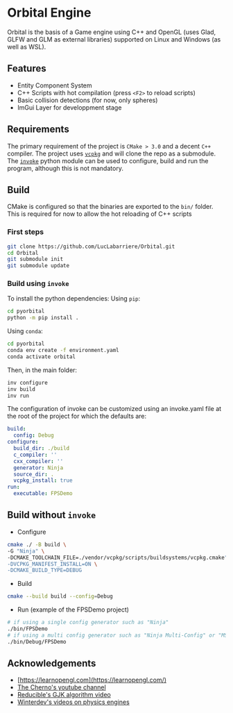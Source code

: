 # Orbital Engine

Orbital is the basis of a Game engine using C++ and OpenGL (uses Glad, GLFW and GLM as external libraries) supported on Linux and Windows (as well as WSL).

## Features
- Entity Component System
- C++ Scripts with hot compilation (press `<F2>` to reload scripts)
- Basic collision detections (for now, only spheres)
- ImGui Layer for developpment stage

## Requirements
The primary requirement of the project is `CMake > 3.0` and a decent `C++` compiler.
The project uses [`vcpkg`](https://github.com/microsoft/vcpkg) and will clone the repo as a submodule.
The [`invoke`]() python module can be used to configure, build and run the program, although this is not mandatory.

## Build
CMake is configured so that the binaries are exported to the `bin/` folder. This is required for now to allow the hot reloading of C++ scripts
### First steps
```bash
git clone https://github.com/LucLabarriere/Orbital.git
cd Orbital
git submodule init
git submodule update
```
### Build using `invoke`
To install the python dependencies:
Using `pip`:

```bash
cd pyorbital
python -m pip install .
```


Using `conda`:
```bash
cd pyorbital
conda env create -f environment.yaml
conda activate orbital
```

Then, in the main folder:
```bash
inv configure
inv build
inv run
```
The configuration of invoke can be customized using an invoke.yaml file at the root of the project for which the defaults are:
```yaml
build:
  config: Debug
configure:
  build_dir: ./build
  c_compiler: ''
  cxx_compiler: ''
  generator: Ninja
  source_dir: .
  vcpkg_install: true
run:
  executable: FPSDemo
```
## Build without `invoke`
- Configure
```bash
cmake ./ -B build \
-G "Ninja" \
-DCMAKE_TOOLCHAIN_FILE=./vendor/vcpkg/scripts/buildsystems/vcpkg.cmake" \
-DVCPKG_MANIFEST_INSTALL=ON \
-DCMAKE_BUILD_TYPE=DEBUG
```

- Build
```bash
cmake --build build --config=Debug
```

- Run (example of the FPSDemo project)
```bash
# if using a single config generator such as "Ninja"
./bin/FPSDemo
# if using a multi config generator such as "Ninja Multi-Config" or "MSVC"
./bin/Debug/FPSDemo
```

## Acknowledgements
- [https://learnopengl.com](https://learnopengl.com/)
- [The Cherno's youtube channel](https://www.youtube.com/watch?v=JxIZbV_XjAs)
- [Reducible's GJK algorithm video](https://www.youtube.com/watch?v=ajv46BSqcK4)
- [Winterdev's videos on physics engines](https://www.youtube.com/watch?v=-_IspRG548E)
